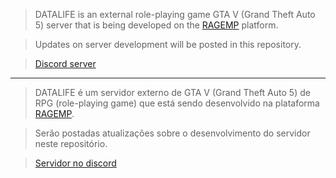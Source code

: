 > DATALIFE is an external role-playing game GTA V (Grand Theft Auto 5) server that is being developed on the [RAGEMP](https://rage.mp/) platform.

> Updates on server development will be posted in this repository.

> [Discord server](https://discord.com/invite/z8fUfBdK)
---

> DATALIFE é um servidor externo de GTA V (Grand Theft Auto 5) de RPG (role-playing game) que está sendo desenvolvido na plataforma [RAGEMP](https://rage.mp/).

> Serão postadas atualizações sobre o desenvolvimento do servidor neste repositório. 

> [Servidor no discord](https://discord.com/invite/z8fUfBdK) 
